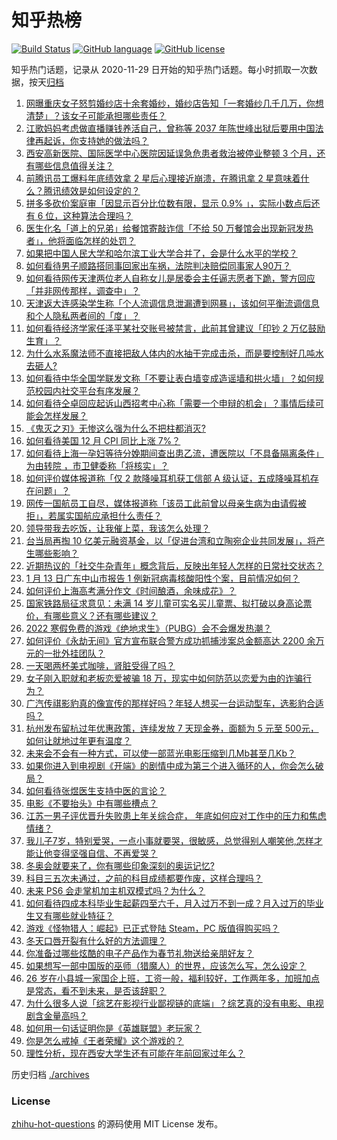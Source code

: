 # 知乎热榜
[![Build Status](https://github.com/ToWeLong/zhihu-hot-questions/workflows/CI/badge.svg)](https://github.com/ToWeLong/zhihu-hot-questions/actions)
[![GitHub language](https://img.shields.io/badge/language-golang-orange.svg)](https://golang.org/)
[![GitHub license](https://img.shields.io/github/license/ToWeLong/zhihu-hot-questions)](https://github.com/ToWeLong/zhihu-hot-questions/blob/main/LICENSE)

知乎热门话题，记录从 2020-11-29 日开始的知乎热门话题。每小时抓取一次数据，按天[归档](./archives)

<!-- BEGIN -->

1. [网曝重庆女子怒剪婚纱店十余套婚纱，婚纱店告知「一套婚纱几千几万，你想清楚」？该女子可能承担哪些责任？](https://www.zhihu.com/question/511181048)
1. [江歌妈妈考虑做直播赚钱养活自己，曾称等 2037 年陈世峰出狱后要用中国法律再起诉，你支持她的做法吗？](https://www.zhihu.com/question/511166995)
1. [西安高新医院、国际医学中心医院因延误急危患者救治被停业整顿 3 个月，还有哪些信息值得关注？](https://www.zhihu.com/question/511308552)
1. [前腾讯员工爆料年底绩效拿 2 星后心理接近崩溃，在腾讯拿 2 星意味着什么？腾讯绩效是如何设定的？](https://www.zhihu.com/question/511172180)
1. [拼多多砍价案庭审「因显示百分比位数有限，显示 0.9% 」，实际小数点后还有 6 位，这种算法合理吗？](https://www.zhihu.com/question/511318542)
1. [医生化名「道上的兄弟」给餐馆寄敲诈信「不给 50 万餐馆会出现新冠发热者」，他将面临怎样的处罚？](https://www.zhihu.com/question/511165487)
1. [如果把中国人民大学和哈尔滨工业大学合并了，会是什么水平的学校？](https://www.zhihu.com/question/508445252)
1. [如何看待男子顺路搭同事回家出车祸，法院判决赔偿同事家人90万？](https://www.zhihu.com/question/511124171)
1. [如何看待网传天津两位老人自称女儿是居委会主任逼志愿者下跪，警方回应「并非网传那样，调查中」？](https://www.zhihu.com/question/511331189)
1. [天津返大连感染学生称「个人流调信息泄漏遭到网暴」，该如何平衡流调信息和个人隐私两者间的「度」？](https://www.zhihu.com/question/511242373)
1. [如何看待经济学家任泽平某社交账号被禁言，此前其曾建议「印钞 2 万亿鼓励生育」？](https://www.zhihu.com/question/511252759)
1. [为什么水系魔法师不直接把敌人体内的水抽干完成击杀，而是要控制好几吨水去砸人?](https://www.zhihu.com/question/511160529)
1. [如何看待中华全国学联发文称「不要让表白墙变成造谣墙和拱火墙」？如何规范校园内社交平台有序发展？](https://www.zhihu.com/question/511150494)
1. [如何看待仝卓回应起诉山西招考中心称「需要一个申辩的机会」？事情后续可能会怎样发展？](https://www.zhihu.com/question/511300946)
1. [《鬼灭之刃》无惨这么强为什么不把柱都消灭?](https://www.zhihu.com/question/507487292)
1. [如何看待美国 12 月 CPI 同比上涨 7%？](https://www.zhihu.com/question/511248624)
1. [如何看待上海一孕妇等待分娩期间查出患乙流，遭医院以「不具备隔离条件」为由转院 ，市卫健委称「将核实」？](https://www.zhihu.com/question/511184712)
1. [如何评价媒体报道称「仅 2 款降噪耳机获工信部 A 级认证，五成降噪耳机存在问题」？](https://www.zhihu.com/question/511284186)
1. [网传一国航员工自尽，媒体报道称「该员工此前曾以母亲生病为由请假被拒」，若属实国航应承担什么责任？](https://www.zhihu.com/question/511190032)
1. [领导带我去吃饭，让我催上菜，我该怎么处理？](https://www.zhihu.com/question/510566149)
1. [台当局再掏 10 亿美元融资基金，以「促进台湾和立陶宛企业共同发展」，将产生哪些影响？](https://www.zhihu.com/question/511162100)
1. [近期热议的「社交牛杂青年」概念背后，反映出年轻人怎样的日常社交状态？](https://www.zhihu.com/question/511037513)
1. [1 月 13 日广东中山市报告 1 例新冠病毒核酸阳性个案，目前情况如何？](https://www.zhihu.com/question/511323078)
1. [如何评价上海高考满分作文《时间酿酒，余味成花》？](https://www.zhihu.com/question/510622683)
1. [国家铁路局征求意见：未满 14 岁儿童可实名买儿童票、拟打破以身高论票价，有哪些意义？还有哪些建议？](https://www.zhihu.com/question/511291534)
1. [2022 寒假免费的游戏《绝地求生》（PUBG）会不会爆发热潮？](https://www.zhihu.com/question/509662558)
1. [如何评价《永劫无间》官方宣布联合警方成功抓捕涉案总金额高达 2200 余万元的一批外挂团队？](https://www.zhihu.com/question/511043572)
1. [一天喝两杯美式咖啡，肾脏受得了吗？](https://www.zhihu.com/question/448884034)
1. [女子刚入职就和老板恋爱被骗 18 万，现实中如何防范以恋爱为由的诈骗行为？](https://www.zhihu.com/question/511108584)
1. [广汽传祺影豹真的像宣传的那样好吗？年轻人想买一台运动型车，选影豹合适吗？](https://www.zhihu.com/question/479675577)
1. [杭州发布留杭过年优惠政策，连续发放 7 天现金券，面额为 5 元至 500元，如何让就地过年更有温度？](https://www.zhihu.com/question/511199383)
1. [未来会不会有一种方式，可以使一部蓝光电影压缩到几Mb甚至几Kb？](https://www.zhihu.com/question/22034471)
1. [如果你进入到电视剧《开端》的剧情中成为第三个进入循环的人，你会怎么破局？](https://www.zhihu.com/question/511088111)
1. [如何看待张煜医生支持中医的言论？](https://www.zhihu.com/question/511053440)
1. [电影《不要抬头》中有哪些槽点？](https://www.zhihu.com/question/505001175)
1. [江苏一男子评优晋升失败患上年关综合症， 年底如何应对工作中的压力和焦虑情绪？](https://www.zhihu.com/question/511212160)
1. [我儿子7岁，特别爱哭，一点小事就要哭，很敏感，总觉得别人嘲笑他,怎样才能让他变得坚强自信、不再爱哭？](https://www.zhihu.com/question/38114607)
1. [冬奥会就要来了，你有哪些印象深刻的奥运记忆?](https://www.zhihu.com/question/511071250)
1. [科目三五次未通过，之前的科目成绩都要作废，这样合理吗？](https://www.zhihu.com/question/463700006)
1. [未来 PS6 会走掌机加主机双模式吗？为什么？](https://www.zhihu.com/question/509129908)
1. [如何看待四成本科毕业生起薪四至六千，月入过万不到一成？月入过万的毕业生又有哪些就业特征？](https://www.zhihu.com/question/511177852)
1. [游戏《怪物猎人：崛起》已正式登陆 Steam，PC 版值得购买吗？](https://www.zhihu.com/question/505133473)
1. [冬天口唇开裂有什么好的方法调理？](https://www.zhihu.com/question/509582311)
1. [你准备过哪些炫酷的电子产品作为春节礼物送给亲朋好友？](https://www.zhihu.com/question/511224605)
1. [如果想写一部中国版的巫师（猎魔人）的世界，应该怎么写，怎么设定？](https://www.zhihu.com/question/508547189)
1. [26 岁在小县城一家国企上班，工资一般，福利较好，工作两年多，加班加点是常态，看不到未来，是否该辞职？](https://www.zhihu.com/question/510733489)
1. [为什么很多人说「综艺在影视行业鄙视链的底端」？综艺真的没有电影、电视剧含金量高吗？](https://www.zhihu.com/question/505155008)
1. [如何用一句话证明你是《英雄联盟》老玩家？](https://www.zhihu.com/question/352314843)
1. [你是怎么戒掉《王者荣耀》这个游戏的？](https://www.zhihu.com/question/510618072)
1. [理性分析，现在西安大学生还有可能在年前回家过年么？](https://www.zhihu.com/question/509224893)

<!-- END -->

历史归档 [./archives](./archives)


### License
[zhihu-hot-questions](https://github.com/towelong/zhihu-hot-questions) 的源码使用 MIT License 发布。